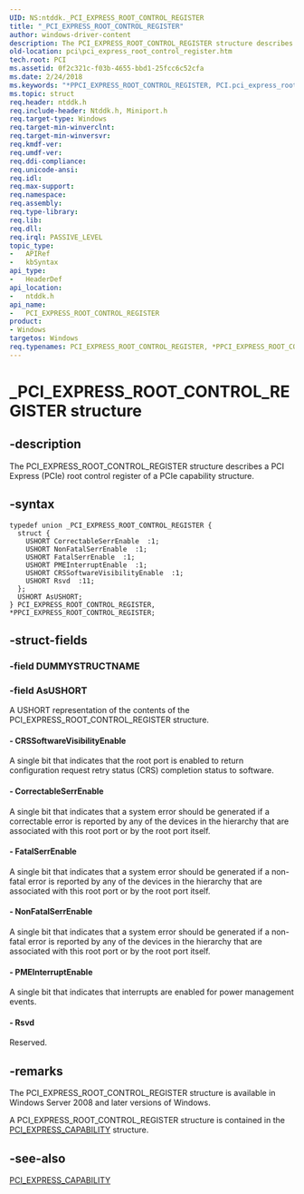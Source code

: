 ```yaml
---
UID: NS:ntddk._PCI_EXPRESS_ROOT_CONTROL_REGISTER
title: "_PCI_EXPRESS_ROOT_CONTROL_REGISTER"
author: windows-driver-content
description: The PCI_EXPRESS_ROOT_CONTROL_REGISTER structure describes a PCI Express (PCIe) root control register of a PCIe capability structure.
old-location: pci\pci_express_root_control_register.htm
tech.root: PCI
ms.assetid: 0f2c321c-f03b-4655-bbd1-25fcc6c52cfa
ms.date: 2/24/2018
ms.keywords: "*PPCI_EXPRESS_ROOT_CONTROL_REGISTER, PCI.pci_express_root_control_register, PCI_EXPRESS_ROOT_CONTROL_REGISTER, PCI_EXPRESS_ROOT_CONTROL_REGISTER union [Buses], PPCI_EXPRESS_ROOT_CONTROL_REGISTER, PPCI_EXPRESS_ROOT_CONTROL_REGISTER union pointer [Buses], _PCI_EXPRESS_ROOT_CONTROL_REGISTER, ntddk/PCI_EXPRESS_ROOT_CONTROL_REGISTER, ntddk/PPCI_EXPRESS_ROOT_CONTROL_REGISTER, pci_struct_ef335e30-c046-4066-8411-27bf96cbcd08.xml"
ms.topic: struct
req.header: ntddk.h
req.include-header: Ntddk.h, Miniport.h
req.target-type: Windows
req.target-min-winverclnt:
req.target-min-winversvr:
req.kmdf-ver:
req.umdf-ver:
req.ddi-compliance:
req.unicode-ansi:
req.idl:
req.max-support:
req.namespace:
req.assembly:
req.type-library:
req.lib:
req.dll:
req.irql: PASSIVE_LEVEL
topic_type:
-	APIRef
-	kbSyntax
api_type:
-	HeaderDef
api_location:
-	ntddk.h
api_name:
-	PCI_EXPRESS_ROOT_CONTROL_REGISTER
product:
- Windows
targetos: Windows
req.typenames: PCI_EXPRESS_ROOT_CONTROL_REGISTER, *PPCI_EXPRESS_ROOT_CONTROL_REGISTER
---
```


# _PCI_EXPRESS_ROOT_CONTROL_REGISTER structure


## -description


The PCI_EXPRESS_ROOT_CONTROL_REGISTER structure describes a PCI Express (PCIe) root control register of a PCIe capability structure.


## -syntax


```
typedef union _PCI_EXPRESS_ROOT_CONTROL_REGISTER {
  struct {
    USHORT CorrectableSerrEnable  :1;
    USHORT NonFatalSerrEnable  :1;
    USHORT FatalSerrEnable  :1;
    USHORT PMEInterruptEnable  :1;
    USHORT CRSSoftwareVisibilityEnable  :1;
    USHORT Rsvd  :11;
  };
  USHORT AsUSHORT;
} PCI_EXPRESS_ROOT_CONTROL_REGISTER, *PPCI_EXPRESS_ROOT_CONTROL_REGISTER;
```


## -struct-fields




### -field DUMMYSTRUCTNAME




### -field AsUSHORT

A USHORT representation of the contents of the PCI_EXPRESS_ROOT_CONTROL_REGISTER structure.


#### - CRSSoftwareVisibilityEnable

A single bit that indicates that the root port is enabled to return configuration request retry status (CRS) completion status to software.


#### - CorrectableSerrEnable

A single bit that indicates that a system error should be generated if a correctable error is reported by any of the devices in the hierarchy that are associated with this root port or by the root port itself.


#### - FatalSerrEnable

A single bit that indicates that a system error should be generated if a non-fatal error is reported by any of the devices in the hierarchy that are associated with this root port or by the root port itself.


#### - NonFatalSerrEnable

A single bit that indicates that a system error should be generated if a non-fatal error is reported by any of the devices in the hierarchy that are associated with this root port or by the root port itself.


#### - PMEInterruptEnable

A single bit that indicates that interrupts are enabled for power management events.


#### - Rsvd

Reserved.


## -remarks



The PCI_EXPRESS_ROOT_CONTROL_REGISTER structure is available in Windows Server 2008 and later versions of Windows.

A PCI_EXPRESS_ROOT_CONTROL_REGISTER structure is contained in the <a href="https://msdn.microsoft.com/library/windows/hardware/ff537460">PCI_EXPRESS_CAPABILITY</a> structure.




## -see-also

<a href="https://msdn.microsoft.com/library/windows/hardware/ff537460">PCI_EXPRESS_CAPABILITY</a>



 

 



